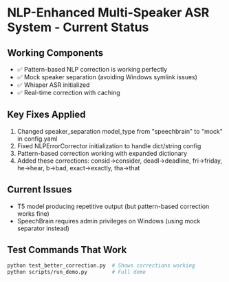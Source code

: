 # NLP-Enhanced Multi-Speaker ASR System - Current Status

## Working Components

-   ✅ Pattern-based NLP correction is working perfectly
-   ✅ Mock speaker separation (avoiding Windows symlink issues)
-   ✅ Whisper ASR initialized
-   ✅ Real-time correction with caching

## Key Fixes Applied

1. Changed speaker_separation model_type from "speechbrain" to "mock" in config.yaml
2. Fixed NLPErrorCorrector initialization to handle dict/string config
3. Pattern-based correction working with expanded dictionary
4. Added these corrections: consid→consider, deadl→deadline, fri→friday, he→hear, b→bad, exact→exactly, tha→that

## Current Issues

-   T5 model producing repetitive output (but pattern-based correction works fine)
-   SpeechBrain requires admin privileges on Windows (using mock separator instead)

## Test Commands That Work

```bash
python test_better_correction.py  # Shows corrections working
python scripts/run_demo.py        # Full demo
```
